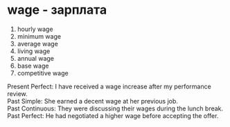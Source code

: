 # wage - зарплата

1. hourly wage
2. minimum wage
3. average wage
4. living wage
5. annual wage
6. base wage
7. competitive wage

Present Perfect: I have received a wage increase after my performance review.  
Past Simple: She earned a decent wage at her previous job.  
Past Continuous: They were discussing their wages during the lunch break.  
Past Perfect: He had negotiated a higher wage before accepting the offer.
